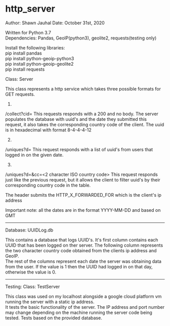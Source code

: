 # http_server

Author: Shawn Jauhal
Date: October 31st, 2020

Written for Python 3.7  
Dependencies:
Pandas, GeoIP(python3), geolite2, requests(testing only)

Install the following libraries:  
pip install pandas  
pip install python-geoip-python3   
pip install python-geoip-geolite2   
pip install requests

Class: Server

This class represents a http service which takes three possible formats for GET requests.

1.
/collect?cid=<UUID>
This requests responds with a 200 and no body.  The server populates the database with uuid's and the date they 
submitted this request, it also takes the corresponding country code of the client.  The uuid is in hexadecimal
with format 8-4-4-4-12

2.
/uniques?d=<date>
This request responds with a list of uuid's from users that logged in on the given date.

3.
/uniques?d=<date>&cc=<2 character ISO country code>
This request responds just like the previous request, but it allows the client to filter uuid's by their corresponding
country code in the table.

The header submits the HTTP_X_FORWARDED_FOR which is the client's ip address

Important note: all the dates are in the format YYYY-MM-DD and based on GMT

------------------------------------------------------------------------------------------------------------------------

Database: UUIDLog.db

This contains a database that logs UUID's.  It's first column contains each UUID that has been logged on ther server. 
The following column represents the two character country code obtained from the clients ip address and GeoIP.  
The rest of the columns represent each date the server was obtaining data from the user.  If the value is 1 then the 
UUID had logged in on that day, otherwise the value is 0.

------------------------------------------------------------------------------------------------------------------------

Testing: 
Class: TestServer

This class was used on my localhost alongside a google cloud platform vm running the server with a static ip address.  
It tests the basic functionality of the server.  The IP address and port number may change depending on the machine
running the server code being tested.  Tests based on the provided database.
